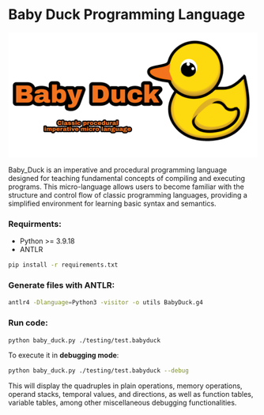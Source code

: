 # **Baby Duck Programming Language**

![alt text](/public/img/babyDuck.png)

Baby_Duck is an imperative and procedural programming language designed for teaching fundamental concepts of compiling and executing programs. This micro-language allows users to become familiar with the structure and control flow of classic programming languages, providing a simplified environment for learning basic syntax and semantics.


### **Requirments:**
- Python >= 3.9.18
- ANTLR

```bash
pip install -r requirements.txt
```

### **Generate files with ANTLR:**
```bash
antlr4 -Dlanguage=Python3 -visitor -o utils BabyDuck.g4
```

### **Run code:**
```bash
python baby_duck.py ./testing/test.babyduck 
```

To execute it in **debugging mode**:
```bash
python baby_duck.py ./testing/test.babyduck --debug
```

This will display the quadruples in plain operations, memory operations, operand stacks, temporal values, and directions, as well as function tables, variable tables, among other miscellaneous debugging functionalities.
